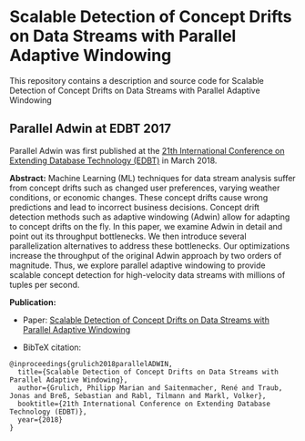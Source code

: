 
# Scalable Detection of Concept Drifts on Data Streams with Parallel Adaptive Windowing
This repository contains a description and source code for Scalable Detection of Concept Drifts on Data Streams with Parallel Adaptive Windowing

## Parallel Adwin at EDBT 2017
Parallel Adwin was first published at the [21th International Conference on Extending Database Technology (EDBT)](http://edbticdt2018.at/) in March 2018.  

**Abstract:** Machine Learning (ML) techniques for data stream analysis suffer from concept drifts such as changed user preferences, varying weather conditions, or economic changes. These concept drifts
cause wrong predictions and lead to incorrect business decisions. Concept drift detection methods such as adaptive windowing (Adwin) allow for adapting to concept drifts on the fly. In this paper, we examine Adwin in detail and point out its throughput bottlenecks. We then introduce several parallelization alternatives to address these bottlenecks. Our optimizations increase the throughput of the original Adwin approach by two orders of magnitude. Thus, we explore parallel adaptive windowing to provide scalable concept detection for high-velocity data streams with millions of tuples per second.

**Publication:**
- Paper: [Scalable Detection of Concept Drifts on Data Streams
with Parallel Adaptive Windowing](https://github.com/TU-Berlin-DIMA/parallel-ADWIN/blob/master/paper/Scalable-Detection-of-Concept-Drifts-on-Data-Streams-with-Parallel-Adaptive-Windowing.pdf)

- BibTeX citation:
```
@inproceedings{grulich2018parallelADWIN,
  title={Scalable Detection of Concept Drifts on Data Streams with Parallel Adaptive Windowing},
  author={Grulich, Philipp Marian and Saitenmacher, René and Traub, Jonas and Breß, Sebastian and Rabl, Tilmann and Markl, Volker},
  booktitle={21th International Conference on Extending Database Technology (EDBT)},
  year={2018}
}
```